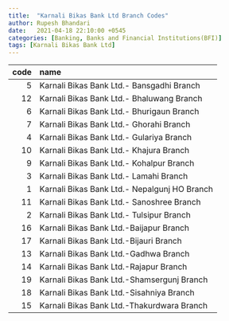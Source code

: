 ```yaml
---
title:  "Karnali Bikas Bank Ltd Branch Codes"
author: Rupesh Bhandari
date:   2021-04-18 22:10:00 +0545
categories: [Banking, Banks and Financial Institutions(BFI)]
tags: [Karnali Bikas Bank Ltd]
---
```


|   code | name                                         |
|-------:|:---------------------------------------------|
|      5 | Karnali Bikas Bank Ltd.- Bansgadhi Branch    |
|     12 | Karnali Bikas Bank Ltd.- Bhaluwang Branch    |
|      6 | Karnali Bikas Bank Ltd.- Bhurigaun Branch    |
|      7 | Karnali Bikas Bank Ltd.- Ghorahi Branch      |
|      4 | Karnali Bikas Bank Ltd.- Gulariya Branch     |
|     10 | Karnali Bikas Bank Ltd.- Khajura Branch      |
|      9 | Karnali Bikas Bank Ltd.- Kohalpur Branch     |
|      3 | Karnali Bikas Bank Ltd.- Lamahi Branch       |
|      1 | Karnali Bikas Bank Ltd.- Nepalgunj HO Branch |
|     11 | Karnali Bikas Bank Ltd.- Sanoshree Branch    |
|      2 | Karnali Bikas Bank Ltd.- Tulsipur Branch     |
|     16 | Karnali Bikas Bank Ltd.-Baijapur Branch      |
|     17 | Karnali Bikas Bank Ltd.-Bijauri Branch       |
|     13 | Karnali Bikas Bank Ltd.-Gadhwa Branch        |
|     14 | Karnali Bikas Bank Ltd.-Rajapur Branch       |
|     19 | Karnali Bikas Bank Ltd.-Shamsergunj Branch   |
|     18 | Karnali Bikas Bank Ltd.-Sisahniya Branch     |
|     15 | Karnali Bikas Bank Ltd.-Thakurdwara Branch   |